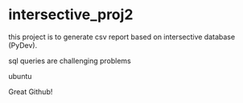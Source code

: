 # intersective_proj2

this project is to generate csv report based on intersective database (PyDev).

sql queries are challenging problems 

ubuntu

Great Github!
